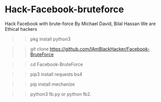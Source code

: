 # Hack-Facebook-bruteforce
Hack Facebook with brute-force
By Michael David, Bilal Hassan We are Ethical hackers
>> pkg install python3

>> git clone https://github.com/IAmBlackHacker/Facebook-BruteForce

>> cd Facebook-BruteForce

>> pip3 install requests bs4

>> pip install mechanize

>> python3 fb.py or python fb2.
